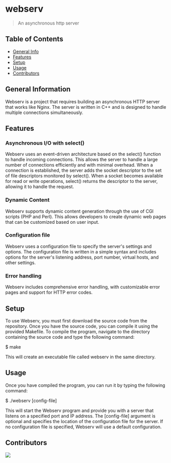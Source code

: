 # webserv
> An asynchronous http server

## Table of Contents
* [General Info](#general-information)
* [Features](#features)
* [Setup](#setup)
* [Usage](#usage)
* [Contributors](#contributors)

## General Information
Webserv is a project that requires building an asynchronous HTTP server that works like Nginx. The server is written in C++ and is designed to handle multiple connections simultaneously.

## Features

### Asynchronous I/O with select()
Webserv uses an event-driven architecture based on the select() function to handle incoming connections. This allows the server to handle a large number of connections efficiently and with minimal overhead. 
When a connection is established, the server adds the socket descriptor to the set of file descriptors monitored by select(). 
When a socket becomes available for read or write operations, select() returns the descriptor to the server, allowing it to handle the request.

### Dynamic Content
Webserv supports dynamic content generation through the use of CGI scripts (PHP and Perl). This allows developers to create dynamic web pages that can be customized based on user input.

### Configuration file
Webserv uses a configuration file to specify the server's settings and options. The configuration file is written in a simple syntax and includes options for the server's listening address, port number, virtual hosts, and other settings.

### Error handling
Webserv includes comprehensive error handling, with customizable error pages and support for HTTP error codes.

## Setup
To use Webserv, you must first download the source code from the repository. Once you have the source code, you can compile it using the provided Makefile.
To compile the program, navigate to the directory containing the source code and type the following command:

$ make

This will create an executable file called webserv in the same directory.

## Usage
Once you have compiled the program, you can run it by typing the following command:

$ ./webserv [config-file]

This will start the Webserv program and provide you with a server that listens on a specified port and IP address. The [config-file] argument is optional and specifies the location of the configuration file for the server. 
If no configuration file is specified, Webserv will use a default configuration.

## Contributors
[![](https://avatars.githubusercontent.com/u/106450488?v=4)](https://github.com/PanoramixDeDruide)
